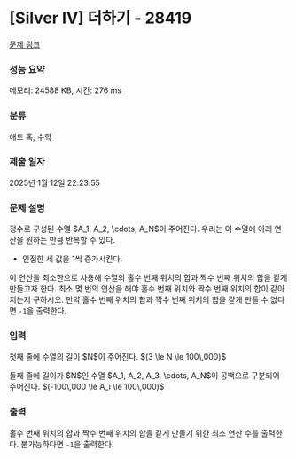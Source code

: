 # [Silver IV] 더하기 - 28419 

[문제 링크](https://www.acmicpc.net/problem/28419) 

### 성능 요약

메모리: 24588 KB, 시간: 276 ms

### 분류

애드 혹, 수학

### 제출 일자

2025년 1월 12일 22:23:55

### 문제 설명

<p>정수로 구성된 수열 $A_1, A_2, \cdots, A_N$이 주어진다. 우리는 이 수열에 아래 연산을 원하는 만큼 반복할 수 있다.</p>

<ul>
	<li>인접한 세 값을 1씩 증가시킨다.</li>
</ul>

<p>이 연산을 최소한으로 사용해 수열의 홀수 번째 위치의 합과 짝수 번째 위치의 합을 같게 만들고자 한다. 최소 몇 번의 연산을 해야 홀수 번째 위치와 짝수 번째 위치의 합이 같아지는지 구하시오. 만약 홀수 번째 위치의 합과 짝수 번째 위치의 합을 같게 만들 수 없다면 <code>-1</code>을 출력한다.</p>

### 입력 

 <p>첫째 줄에 수열의 길이 $N$이 주어진다. $(3 \le N \le 100\,000)$</p>

<p>둘째 줄에 길이가 $N$인 수열 $A_1, A_2, A_3, \cdots, A_N$이 공백으로 구분되어 주어진다. $(-100\,000 \le A_i \le 100\,000)$</p>

### 출력 

 <p>홀수 번째 위치의 합과 짝수 번째 위치의 합을 같게 만들기 위한 최소 연산 수를 출력한다. 불가능하다면 <code>-1</code>을 출력한다.</p>

